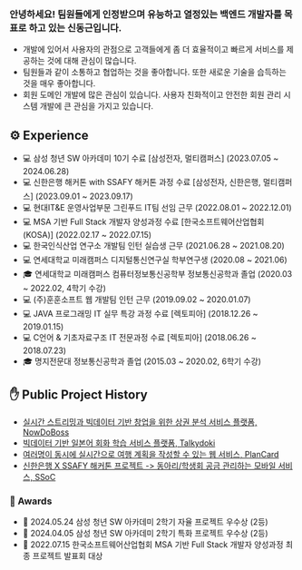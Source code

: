 ### 안녕하세요! 팀원들에게 인정받으며 유능하고 열정있는 백엔드 개발자를 목표로 하고 있는 신동근입니다.
- 개발에 있어서 사용자의 관점으로 고객들에게 좀 더 효율적이고 빠르게 서비스를 제공하는 것에 대해 관심이 많습니다.
- 팀원들과 같이 소통하고 협업하는 것을 좋아합니다. 또한 새로운 기술을 습득하는 것을 매우 좋아합니다.
- 회원 도메인 개발에 많은 관심이 있습니다. 사용자 친화적이고 안전한 회원 관리 시스템 개발에 큰 관심을 가지고 있습니다.

## ⚙️ Experience
* 💻 삼성 청년 SW 아카데미 10기 수료 [삼성전자, 멀티캠퍼스] (2023.07.05 ~ 2024.06.28)
* 💻 신한은행 해커톤 with SSAFY 해커톤 과정 수료 [삼성전자, 신한은행, 멀티캠퍼스] (2023.09.01 ~ 2023.09.17)
* 💻 현대IT&E 운영사업부문 그린푸드 IT팀 선임 근무 (2022.08.01 ~ 2022.12.01)
* 💻 MSA 기반 Full Stack 개발자 양성과정 수료 [한국소프트웨어산업협회 (KOSA)] (2022.02.17 ~ 2022.07.15)
* 💻 한국인식산업 연구소 개발팀 인턴 실습생 근무 (2021.06.28 ~ 2021.08.20)
* 💻 연세대학교 미래캠퍼스 디지털통신연구실 학부연구생 (2020.08 ~ 2021.06)
* 🎓 연세대학교 미래캠퍼스 컴퓨터정보통신공학부 정보통신공학과 졸업 (2020.03 ~ 2022.02, 4학기 수강)
* 💻 (주)훈훈소프트 웹 개발팀 인턴 근무 (2019.09.02 ~ 2020.01.07)
* 💻 JAVA 프로그래밍 IT 실무 특강 과정 수료 [렉토피아] (2018.12.26 ~ 2019.01.15)
* 💻 C언어 & 기초자료구조 IT 전문과정 수료 [렉토피아] (2018.06.26 ~ 2018.07.23)
* 🎓 명지전문대 정보통신공학과 졸업 (2015.03 ~ 2020.02, 6학기 수강)

## ✋ Public Project History
* [실시간 스트리밍과 빅데이터 기반 창업을 위한 상권 분석 서비스 플랫폼, NowDoBoss](https://github.com/shindonggeun/NowDoBoss)
* [빅데이터 기반 일본어 회화 학습 서비스 플랫폼, Talkydoki](https://github.com/shindonggeun/Talkydoki)
* [여러명이 동시에 실시간으로 여행 계획을 작성할 수 있는 웹 서비스, PlanCard](https://github.com/shindonggeun/PlanCard)
* [신한은행 X SSAFY 해커톤 프로젝트 -> 동아리/학생회 공금 관리하는 모바일 서비스, SSoC](https://github.com/SSoc-Student-SOCiety/SSoc)


### 👑 Awards
* 🏅 2024.05.24 삼성 청년 SW 아카데미 2학기 자율 프로젝트 우수상 (2등)
* 🏅 2024.04.05 삼성 청년 SW 아카데미 2학기 특화 프로젝트 우수상 (2등)
* 🏅 2022.07.15 한국소프트웨어산업협회 MSA 기반 Full Stack 개발자 양성과정 최종 프로젝트 발표회 대상
<div align ="center">

